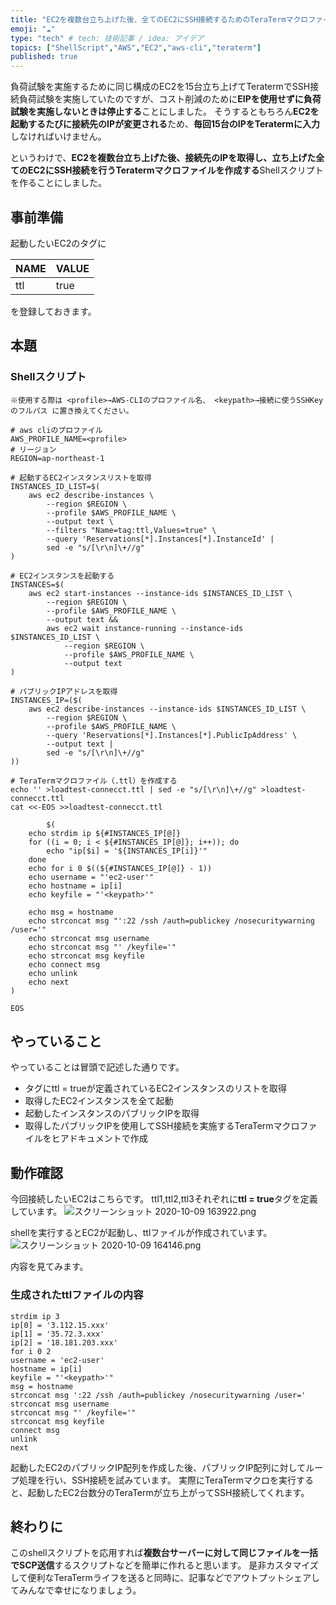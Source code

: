 ```yaml
---
title: "EC2を複数台立ち上げた後、全てのEC2にSSH接続するためのTeraTermマクロファイルを作成するShellスクリプト"
emoji: "☁️"
type: "tech" # tech: 技術記事 / idea: アイデア
topics: ["ShellScript","AWS","EC2","aws-cli","teraterm"]
published: true
---
```

負荷試験を実施するために同じ構成のEC2を15台立ち上げてTeratermでSSH接続負荷試験を実施していたのですが、コスト削減のために**EIPを使用せずに負荷試験を実施しないときは停止する**ことにしました。
そうするともちろん**EC2を起動するたびに接続先のIPが変更される**ため、**毎回15台のIPをTeratermに入力**しなければいけません。

というわけで、**EC2を複数台立ち上げた後、接続先のIPを取得し、立ち上げた全てのEC2にSSH接続を行うTeratermマクロファイルを作成する**Shellスクリプトを作ることにしました。

## 事前準備

起動したいEC2のタグに

| NAME | VALUE|
|:-----------|:------------|
| ttl       | true        |
を登録しておきます。

## 本題
### Shellスクリプト
`※使用する際は
<profile>→AWS-CLIのプロファイル名、
<keypath>→接続に使うSSHKeyのフルパス
に置き換えてください。`

```shell
# aws cliのプロファイル
AWS_PROFILE_NAME=<profile>
# リージョン
REGION=ap-northeast-1

# 起動するEC2インスタンスリストを取得
INSTANCES_ID_LIST=$(
    aws ec2 describe-instances \
        --region $REGION \
        --profile $AWS_PROFILE_NAME \
        --output text \
        --filters "Name=tag:ttl,Values=true" \
        --query 'Reservations[*].Instances[*].InstanceId' |
        sed -e "s/[\r\n]\+//g"
)

# EC2インスタンスを起動する
INSTANCES=$(
    aws ec2 start-instances --instance-ids $INSTANCES_ID_LIST \
        --region $REGION \
        --profile $AWS_PROFILE_NAME \
        --output text &&
        aws ec2 wait instance-running --instance-ids $INSTANCES_ID_LIST \
            --region $REGION \
            --profile $AWS_PROFILE_NAME \
            --output text
)

# パブリックIPアドレスを取得
INSTANCES_IP=($(
    aws ec2 describe-instances --instance-ids $INSTANCES_ID_LIST \
        --region $REGION \
        --profile $AWS_PROFILE_NAME \
        --query 'Reservations[*].Instances[*].PublicIpAddress' \
        --output text |
        sed -e "s/[\r\n]\+//g"
))

# TeraTermマクロファイル（.ttl）を作成する
echo '' >loadtest-connecct.ttl | sed -e "s/[\r\n]\+//g" >loadtest-connecct.ttl
cat <<-EOS >>loadtest-connecct.ttl

        $(
    echo strdim ip ${#INSTANCES_IP[@]}
    for ((i = 0; i < ${#INSTANCES_IP[@]}; i++)); do
        echo "ip[$i] = '${INSTANCES_IP[i]}'"
    done
    echo for i 0 $((${#INSTANCES_IP[@]} - 1))
    echo username = "'ec2-user'"
    echo hostname = ip[i]
    echo keyfile = "'<keypath>'"

    echo msg = hostname
    echo strconcat msg "':22 /ssh /auth=publickey /nosecuritywarning /user='"
    echo strconcat msg username
    echo strconcat msg "' /keyfile='"
    echo strconcat msg keyfile
    echo connect msg
    echo unlink
    echo next
)

EOS

```

## やっていること
やっていることは冒頭で記述した通りです。

- タグにttl = trueが定義されているEC2インスタンスのリストを取得
- 取得したEC2インスタンスを全て起動
- 起動したインスタンスのパブリックIPを取得
- 取得したパブリックIPを使用してSSH接続を実施するTeraTermマクロファイルをヒアドキュメントで作成

## 動作確認
今回接続したいEC2はこちらです。
ttl1,ttl2,ttl3それぞれに**ttl = true**タグを定義しています。
![スクリーンショット 2020-10-09 163922.png](https://qiita-image-store.s3.ap-northeast-1.amazonaws.com/0/246580/1db933de-496c-6077-8077-61490d932c11.png)

shellを実行するとEC2が起動し、ttlファイルが作成されています。
![スクリーンショット 2020-10-09 164146.png](https://qiita-image-store.s3.ap-northeast-1.amazonaws.com/0/246580/e7aaa976-5ffa-fdfe-e97b-214ff4bb6e52.png)

内容を見てみます。

### 生成されたttlファイルの内容
```ttl
strdim ip 3
ip[0] = '3.112.15.xxx'
ip[1] = '35.72.3.xxx'
ip[2] = '18.181.203.xxx'
for i 0 2
username = 'ec2-user'
hostname = ip[i]
keyfile = "'<keypath>'"
msg = hostname
strconcat msg ':22 /ssh /auth=publickey /nosecuritywarning /user='
strconcat msg username
strconcat msg "' /keyfile='"
strconcat msg keyfile
connect msg
unlink
next
```
起動したEC2のパブリックIP配列を作成した後、パブリックIP配列に対してループ処理を行い、SSH接続を試みています。
実際にTeraTermマクロを実行すると、起動したEC2台数分のTeraTermが立ち上がってSSH接続してくれます。

## 終わりに
このshellスクリプトを応用すれば**複数台サーバーに対して同じファイルを一括でSCP送信**するスクリプトなどを簡単に作れると思います。
是非カスタマイズして便利なTeraTermライフを送ると同時に、記事などでアウトプットシェアしてみんなで幸せになりましょう。
